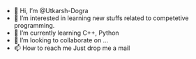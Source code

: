 - 👋 Hi, I’m @Utkarsh-Dogra
- 👀 I’m interested in learning new stuffs related to competetive programming.
- 🌱 I’m currently learning C++, Python
- 💞️ I’m looking to collaborate on ...
- 📫 How to reach me Just drop me a mail

<!---
Utkarsh-Dogra/Utkarsh-Dogra is a ✨ special ✨ repository because its `README.md` (this file) appears on your GitHub profile.
You can click the Preview link to take a look at your changes.
--->
